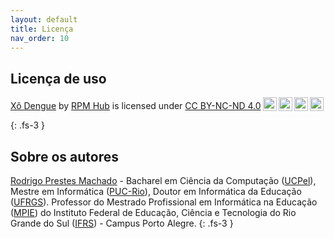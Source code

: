 ```yaml
---
layout: default
title: Licença
nav_order: 10
---
```


## Licença de uso

<p xmlns:cc="http://creativecommons.org/ns#" xmlns:dct="http://purl.org/dc/terms/"><a property="dct:title" rel="cc:attributionURL" href="https://xodengue.rpmhub.dev">Xô Dengue</a> by <a rel="cc:attributionURL dct:creator" property="cc:attributionName" href="https://rpmhub.dev">RPM Hub</a> is licensed under <a href="http://creativecommons.org/licenses/by-nc-nd/4.0/?ref=chooser-v1" target="_blank" rel="license noopener noreferrer" style="display:inline-block;">CC BY-NC-ND 4.0<img style="height:22px!important;margin-left:3px;vertical-align:text-bottom;" src="https://mirrors.creativecommons.org/presskit/icons/cc.svg?ref=chooser-v1"><img style="height:22px!important;margin-left:3px;vertical-align:text-bottom;" src="https://mirrors.creativecommons.org/presskit/icons/by.svg?ref=chooser-v1"><img style="height:22px!important;margin-left:3px;vertical-align:text-bottom;" src="https://mirrors.creativecommons.org/presskit/icons/nc.svg?ref=chooser-v1"><img style="height:22px!important;margin-left:3px;vertical-align:text-bottom;" src="https://mirrors.creativecommons.org/presskit/icons/nd.svg?ref=chooser-v1"></a></p>
{: .fs-3 }

## Sobre os autores

[Rodrigo Prestes Machado](https://rpmhub.dev) - Bacharel em Ciência
da Computação ([UCPel](https://ucpel.edu.br)), Mestre em Informática
([PUC-Rio](https://www.puc-rio.br)), Doutor em Informática da Educação
([UFRGS](http://www.ufrgs.br/ufrgs/inicial)). Professor do Mestrado
Profissional em Informática na Educação ([MPIE](https://mpie.poa.ifrs.edu.br))
do Instituto Federal de Educação, Ciência e Tecnologia do Rio Grande do Sul
([IFRS](https://poa.ifrs.edu.br)) - Campus Porto Alegre.
{: .fs-3 }


